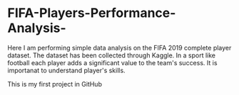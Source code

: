 # FIFA-Players-Performance-Analysis-
Here I am performing simple data analysis on the FIFA 2019 complete player dataset. The dataset has been collected through Kaggle. In a sport like football each player adds a significant value to the team's success. It is importanat to understand player's skills.

This is my first project in GitHub
